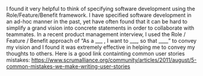 I found it very helpful to think of specifying software development using the Role/Feature/Benefit framework.  I have specified software development in an ad-hoc manner in the past, yet have often found that it can be hard to simplify a grand vision into concrete statements in order to collaborate with teammates.  In a recent product management interview, I used the Role / Feature / Benefit approach of “As a ___ , I want to ___, so that ____” to convey my vision and I found it was extremely effective in helping me to convey my thoughts to others. 
Here is a good link containting common user stories mistakes: https://www.scrumalliance.org/community/articles/2011/august/5-common-mistakes-we-make-writing-user-stories

